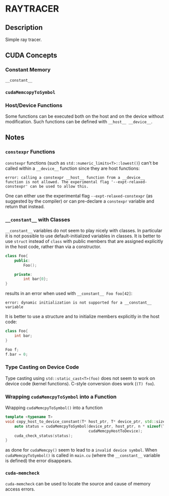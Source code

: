 # RAYTRACER

## Description

Simple ray tracer.

## CUDA Concepts

### Constant Memory

`__constant__`

### `cudaMemcopyToSymbol`

### Host/Device Functions

Some functions can be executed both on the host and on the device without modification. Such functions can be defined with `__host__ __device__`.

## Notes

### `constexpr` Functions

`constexpr` functions (such as `std::numeric_limits<T>::lowest()`) can't be called within a `__device__` function since they are host functions:

```text
error: calling a constexpr __host__ function from a __device__ function is not allowed. The experimental flag '--expt-relaxed-constexpr' can be used to allow this.
```

One can either use the experimental flag `--expt-relaxed-constexpr` (as suggested by the compiler) or can pre-declare a `constexpr` variable and return that instead.

### `__constant__` with Classes

`__constant__` variables do not seem to play nicely with classes. In particular it is not possible to use default-initialized variables in classes. It is better to use `struct` instead of `class` with public members that are assigned explicitly in the host code, rather than via a constructor.

```cpp
class Foo{
    public:
        Foo();

    private:
        int bar{0};
}
```

results in an error when used with `__constant__ Foo foo[42]`:

```text
error: dynamic initialization is not supported for a __constant__ variable
```

It is better to use a structure and to initialize members explicitly in the host code:

```cpp
class Foo{
    int bar;
}

Foo f;
f.bar = 0;
```

### Type Casting on Device Code

Type casting using `std::static_cast<T>(foo)` does not seem to work on device code (kernel functions). C-style conversion does work (`(T) foo`).

### Wrapping `cudaMemcpyToSymbol` into a Function

Wrapping `cudaMemcpyToSymbol()` into a function

```cpp
template <typename T>
void copy_host_to_device_constant(T* host_ptr, T* device_ptr, std::size_t n) {
    auto status = cudaMemcpyToSymbol(device_ptr, host_ptr, n * sizeof(T), 0,
                                     cudaMemcpyHostToDevice);
    cuda_check_status(status);
}
```

as done for `cudaMemcpy()` seem to lead to a `invalid device symbol`. When `cudaMemcpyToSymbol()` is called in `main.cu` (where the `__constant__` variable is defined) the error disappears.

### `cuda-memcheck`

`cuda-memcheck` can be used to locate the source and cause of memory access errors.

